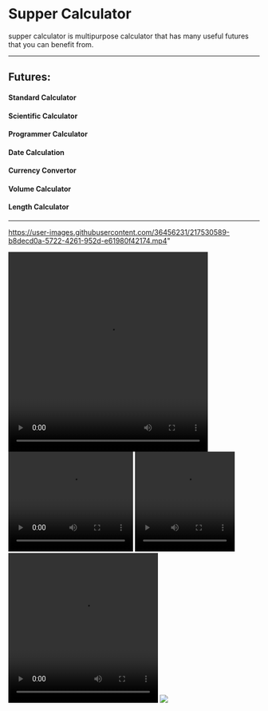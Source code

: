 <h1>Supper Calculator </h1>
<p>
supper calculator is multipurpose calculator that has many useful futures that you can benefit from. 
</p>
<hr>
<h2>Futures:</h2>
<h4> Standard Calculator</h4>
<h4> Scientific Calculator</h4>
<h4> Programmer Calculator</h4>
<h4> Date Calculation</h4>
<h4> Currency Convertor</h4>
<h4> Volume Calculator</h4>
<h4> Length Calculator</h4>
<hr>
<p></p>

https://user-images.githubusercontent.com/36456231/217530589-b8decd0a-5722-4261-952d-e61980f42174.mp4"

<video width="400px" height="400px" controls>
  <source src="https://user-images.githubusercontent.com/36456231/217531247-d5774e9e-46d9-4a30-b08b-ec7d0903a110.mp4" type="video/mp4">
</video>

<video width="250px" height="200px" controls>
  <source src="https://user-images.githubusercontent.com/36456231/217530944-dc67f0de-5068-4495-8b4b-a3314e9ef213.mp4" type="video/mp4">
</video>

<video width="200px" height="200px" controls>
  <source src="https://user-images.githubusercontent.com/36456231/217531867-507627ca-1c80-4b66-a162-5f73a7bd5e78.mp4" type="video/mp4">
</video>
 
<video width="300px" height="300px" controls>
  <source src="https://user-images.githubusercontent.com/36456231/217532844-2f7a491d-c2b9-47ca-a564-a760a2ce3ece.mp4" type="video/mp4">
</video>
 
 <img src="https://user-images.githubusercontent.com/36456231/217533162-d95ce4bf-a880-4f2a-a669-ac0143fc2153.png" width="auto" height="auto" />
